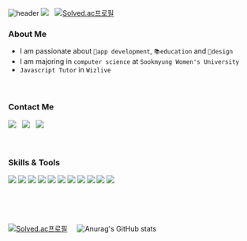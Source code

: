 ![header](https://capsule-render.vercel.app/api?type=waving&color=607DEF&height=250&section=header&text=YERIM%20KIM&fontSize=80&animation=fadeIn&fontAlignY=40&descAlignY=51&descAlign=62&fontColor=FFFFFF)
<img src="https://komarev.com/ghpvc/?username=aerimforest&label=Profile%20views&color=0e75b6&style=flat&color=607DEF"/>&nbsp;&nbsp;
[![Solved.ac프로필](http://mazassumnida.wtf/api/mini/generate_badge?boj=yerim5287)](https://solved.ac/yerim5287)&nbsp;&nbsp;

### About Me
- I am passionate about `📱app development`, `📚education` and `🎨design`
- I am majoring in `computer science` at `Sookmyung Women's University`
- `Javascript Tutor` in `Wizlive`
</br></br></br>

### Contact Me
<a href="https://www.linkedin.com/in/aerimforest" target="_blank"><img src="http://img.shields.io/badge/-LinkedIn-0A66C2?style=flat&logo=LinkedIn"></a>&nbsp;&nbsp;
<a href="mailto:aerimforest98@gmail.com"><img src="http://img.shields.io/badge/-Gmail-27282C?style=flat&logo=Gmail"></a>&nbsp;&nbsp;
<a href="https://aerimforest.tistory.com" target="_blank"><img src="http://img.shields.io/badge/-Blog-27282C?style=flat&logo=Bloglovin"></a>
</br></br></br>

### Skills & Tools
<p align="start">
<img src="http://img.shields.io/badge/-Android-27282C?style=flat&logo=Android">
<img src="http://img.shields.io/badge/-Kotlin-27282C?style=flat&logo=Kotlin">
<img src="http://img.shields.io/badge/-Java-27282C?style=flat&logo=Java">
<img src="http://img.shields.io/badge/-C++-27282C?style=flat&logo=C++">
<img src="http://img.shields.io/badge/-C-27282C?style=flat">
<img src="http://img.shields.io/badge/-Python-27282C?style=flat&logo=Python">
<img src="http://img.shields.io/badge/-Django-27282C?style=flat&logo=Django">
<img src="http://img.shields.io/badge/-Firebase-27282C?style=flat&logo=Firebase">
<img src="http://img.shields.io/badge/-JavaScript-27282C?style=flat&logo=JavaScript">
<img src="http://img.shields.io/badge/-Swift-27282C?style=flat&logo=Swift">
<img src="http://img.shields.io/badge/-Figma-27282C?style=flat&logo=Figma">
</p>
<br/></br></br>

[![Solved.ac프로필](http://mazassumnida.wtf/api/v2/generate_badge?boj=yerim5287)](https://solved.ac/yerim5287)&nbsp;&nbsp;&nbsp;&nbsp;
![Anurag's GitHub stats](https://github-readme-stats.vercel.app/api?username=aerimforest&show_icons=true&theme=ayu-mirage&hide=stars&count_private=true&hide_rank=true&title_color=607DEF&icon_color=607DEF)
